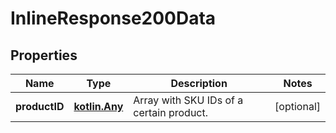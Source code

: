 
# InlineResponse200Data

## Properties
Name | Type | Description | Notes
------------ | ------------- | ------------- | -------------
**productID** | [**kotlin.Any**](kotlin.Any.md) | Array with SKU IDs of a certain product. |  [optional]




